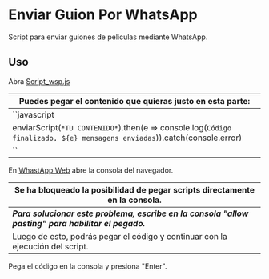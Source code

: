 # Enviar Guion Por WhatsApp

Script para enviar guiones de peliculas mediante WhatsApp.

## Uso

Abra [Script_wsp.js](https://github.com/kevinmaar/Script-Guion-Shrek-2-En-Whatsapp/blob/main/Script_wsp.js)

| Puedes pegar el contenido que quieras justo en esta parte:                            |
|----------------------------------------------|
| ``javascript                                 |
| enviarScript(`*TU CONTENIDO*`).then(e => console.log(`Código finalizado, ${e} mensagens enviadas`)).catch(console.error) |
| ``                                          |

En [WhastApp Web](https://web.whatsapp.com/) abre la consola del navegador.

|   Se ha bloqueado la posibilidad de pegar scripts directamente en la consola.|
|--|
|  ***Para solucionar este problema, escribe en la consola "allow pasting" para habilitar el pegado.***| 
|Luego de esto, podrás pegar el código y continuar con la ejecución del script.|


Pega el código en la consola y presiona "Enter".
